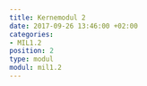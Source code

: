 ```yaml
---
title: Kernemodul 2
date: 2017-09-26 13:46:00 +02:00
categories:
- MIL1.2
position: 2
type: modul
modul: mil1.2
---
```


